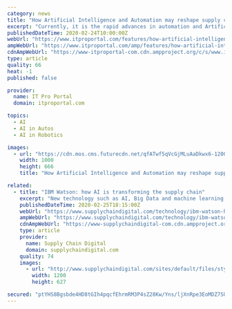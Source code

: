```yaml
---
category: news
title: "How Artificial Intelligence and Automation may reshape supply chain roles as we know them?"
excerpt: "Currently, it is the rapid advances in automation and Artificial Intelligence (AI) technologies which have the potential ... The replacement of workers will happen not just in warehousing (robots) and transportation (self-driving trucks) but also in supply chain planning and execution with automated forecasting, exception handling and ..."
publishedDateTime: 2020-02-24T10:00:00Z
webUrl: "https://www.itproportal.com/features/how-artificial-intelligence-and-automation-may-reshape-supply-chain-roles-as-we-know-them/"
ampWebUrl: "https://www.itproportal.com/amp/features/how-artificial-intelligence-and-automation-may-reshape-supply-chain-roles-as-we-know-them/"
cdnAmpWebUrl: "https://www-itproportal-com.cdn.ampproject.org/c/s/www.itproportal.com/amp/features/how-artificial-intelligence-and-automation-may-reshape-supply-chain-roles-as-we-know-them/"
type: article
quality: 66
heat: -1
published: false

provider:
  name: IT Pro Portal
  domain: itproportal.com

topics:
  - AI
  - AI in Autos
  - AI in Robotics

images:
  - url: "https://cdn.mos.cms.futurecdn.net/qfATwf5qVcGjMLuAaDkwx6-1200-80.jpg"
    width: 1000
    height: 666
    title: "How Artificial Intelligence and Automation may reshape supply chain roles as we know them?"

related:
  - title: "IBM Watson: how AI is transforming the supply chain"
    excerpt: "New technology such as AI, Big Data and machine learning is making life easier for industry executives as an ever-increasing number of companies begin to digitise their offerings. In order to stay ahead in a dynamic and continuously evolving industry, businesses must trial technology to increase efficiency. The technology giants, IBM Watson ..."
    publishedDateTime: 2020-02-25T18:15:00Z
    webUrl: "https://www.supplychaindigital.com/technology/ibm-watson-how-ai-transforming-supply-chain"
    ampWebUrl: "https://www.supplychaindigital.com/technology/ibm-watson-how-ai-transforming-supply-chain?amp"
    cdnAmpWebUrl: "https://www-supplychaindigital-com.cdn.ampproject.org/c/s/www.supplychaindigital.com/technology/ibm-watson-how-ai-transforming-supply-chain?amp"
    type: article
    provider:
      name: Supply Chain Digital
      domain: supplychaindigital.com
    quality: 74
    images:
      - url: "http://www.supplychaindigital.com/sites/default/files/styles/og_image/public/topic/image/GettyImages-1097225424_0.jpg?itok=C9V8WymX"
        width: 1200
        height: 627

secured: "ptYHS8Bgsbde4HD8tGIh4pqcfEhrmRM3P4sZ28Kw/Yns/ljXnRpe3EoMDZ7SUvS/wxMJsLbMPxsutfUU3uE34HBVDxPRKytMiJ321Fpjt9O9pZ+KWNjpsibK0YHxYlYtsilzj2uOdd2e5sXDj2UY4Dw8jjngDoqQpppUanN57Ourwp2A9iRAHrRvDqRTXFaDzyhu8hjyH/s+82MCouXRBC+vvuHuG8opt3Rd9cFWQGN1UAFMIJIfjZHpE7S52wbZclJ5RAmmNcsfwKoCKfn21Vj7TjcT9P6JAjeLOBM9WdPJXOpDKDbG7DqH9ncaVylf;fA9TnS563LjjmmSgzmdsIw=="
---
```


